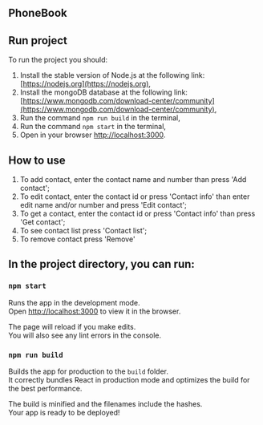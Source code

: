 ## PhoneBook

## Run project

To run the project you should:
1) Install the stable version of Node.js at the following link: [https://nodejs.org](https://nodejs.org),
2) Install the mongoDB database at the following link: [https://www.mongodb.com/download-center/community](https://www.mongodb.com/download-center/community),
3) Run the command ```npm run build``` in the terminal,
4) Run the command ```npm start``` in the terminal,
5) Open in your browser [http://localhost:3000](http://localhost:3000).

## How to use

1) To add contact, enter the contact name and number than press 'Add contact';
2) To edit contact, enter the contact id or press 'Contact info' than enter edit name and/or number and press 'Edit contact';
3) To get a contact, enter the contact id or press 'Contact info' than press 'Get contact';
4) To see contact list press 'Contact list';
5) To remove contact press 'Remove'

## In the project directory, you can run:

### `npm start`

Runs the app in the development mode.<br>
Open [http://localhost:3000](http://localhost:3000) to view it in the browser.

The page will reload if you make edits.<br>
You will also see any lint errors in the console.

### `npm run build`

Builds the app for production to the `build` folder.<br>
It correctly bundles React in production mode and optimizes the build for the best performance.

The build is minified and the filenames include the hashes.<br>
Your app is ready to be deployed!

